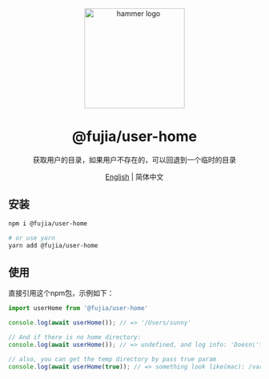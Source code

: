 <div align="center">
  <img alt="hammer logo" width="200" src="https://static-images-1305792369.cos.ap-shanghai.myqcloud.com/user-home.svg"/>
</div>

<div align="center">
  <h1>@fujia/user-home</h1>
</div>

<div align="center">

获取用户的目录，如果用户不存在的，可以回退到一个临时的目录

</div>

<div align="center">

[English](./README.md) | 简体中文

</div>


## 安装

```bash
npm i @fujia/user-home

# or use yarn
yarn add @fujia/user-home
```

## 使用

直接引用这个npm包，示例如下：

```javascript
import userHome from '@fujia/user-home'

console.log(await userHome()); // => '/Users/sunny'

// And if there is no home directory:
console.log(await userHome()); // => undefined, and log info: 'Doesn\'t exist home directory for current login user.'

// also, you can get the temp directory by pass true param
console.log(await userHome(true)); // => something look like(mac): /var/folders/70/x0nk_t0s2m93xbzq4x7px0t40000gn/T 

```
